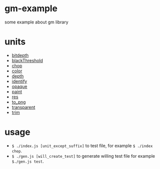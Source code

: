 # gm-example
some example about gm library

# units

- [bitdepth](./unit/bitdepth.js)
- [blackThreshold](./unit/blackThreshold)
- [chop](./unit/chop.js)
- [color](./unit/color.js)
- [depth](./unit/depth.js)
- [identify](./unit/identify.js)
- [opaque](./unit/opaque.js)
- [paint](./unit/paint.js)
- [res](./unit/res.js)
- [to_png](./unit/to_png.js)
- [transparent](./unit/transparent.js)
- [trim](./unit/trim.js)

# usage

- `$ ./index.js [unit_except_suffix]` to test file, for example `$ ./index chop`.
- `$ ./gen.js [will_create_test]` to generate willing test file for example `$./gen.js test`.